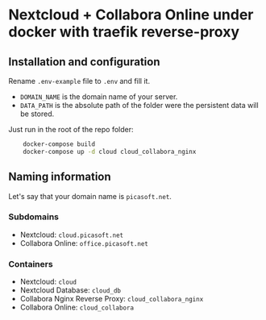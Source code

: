# Nextcloud + Collabora Online under docker with traefik reverse-proxy

## Installation and configuration

Rename `.env-example` file to `.env` and fill it.

- `DOMAIN_NAME` is the domain name of your server.
- `DATA_PATH` is the absolute path of the folder were the persistent data will be stored.
  
Just run in the root of the repo folder:

```bash
    docker-compose build
    docker-compose up -d cloud cloud_collabora_nginx
```

## Naming information

Let's say that your domain name is `picasoft.net`.

### Subdomains

- Nextcloud: `cloud.picasoft.net`
- Collabora Online: `office.picasoft.net`

### Containers

- Nextcloud: `cloud`
- Nextcloud Database: `cloud_db`
- Collabora Nginx Reverse Proxy: `cloud_collabora_nginx`
- Collabora Online: `cloud_collabora`
